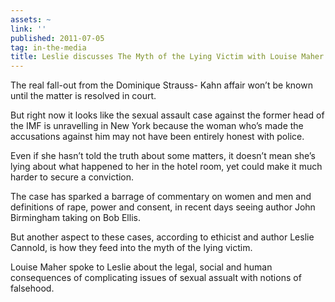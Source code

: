 ```yaml
---
assets: ~
link: ''
published: 2011-07-05
tag: in-the-media
title: Leslie discusses The Myth of the Lying Victim with Louise Maher
---
```

The real fall-out from the Dominique Strauss- Kahn affair won’t be known until the matter is resolved in court.

But right now it looks like the sexual assault case against the former head of the IMF is unravelling in New York because the woman who’s made the accusations against him may not have been entirely honest with police.

Even if she hasn’t told the truth about some matters, it doesn’t mean she’s lying about what happened to her in the hotel room, yet could make it much harder to secure a conviction.

The case has sparked a barrage of commentary on women and men and definitions of rape, power and consent, in recent days seeing author John Birmingham taking on Bob Ellis.

But another aspect to these cases, according to ethicist and author Leslie Cannold, is how they feed into the myth of the lying victim.

Louise Maher spoke to Leslie about the legal, social and human consequences of complicating issues of sexual assualt with notions of falsehood.